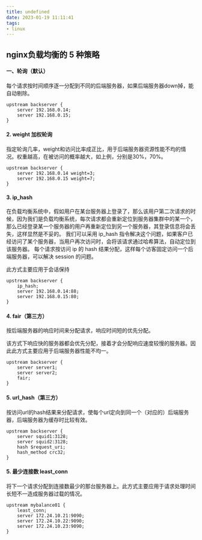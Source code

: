 ```yaml
---
title: undefined
date: 2023-01-19 11:11:41
tags:
- linux
---
```


## nginx负载均衡的 5 种策略

#### 一、轮询（默认）

每个请求按时间顺序逐一分配到不同的后端服务器，如果后端服务器down掉，能自动剔除。

```
upstream backserver {
    server 192.168.0.14;
    server 192.168.0.15;
}
```

#### 2. weight 加权轮询

指定轮询几率，weight和访问比率成正比，用于后端服务器资源性能不均的情况。权重越高，在被访问的概率越大，如上例，分别是30%，70%。

```
upstream backserver {
    server 192.168.0.14 weight=3;
    server 192.168.0.15 weight=7;
}
```

#### 3. ip_hash

在负载均衡系统中，假如用户在某台服务器上登录了，那么该用户第二次请求的时候，因为我们是负载均衡系统，每次请求都会重新定位到服务器集群中的某一个，那么已经登录某一个服务器的用户再重新定位到另一个服务器，其登录信息将会丢失，这样显然是不妥的。
我们可以采用 ip_hash 指令解决这个问题，如果客户已经访问了某个服务器，当用户再次访问时，会将该请求通过哈希算法，自动定位到该服务器。
每个请求按访问 ip 的 hash 结果分配，这样每个访客固定访问一个后端服务器，可以解决 session 的问题。

此方式主要应用于会话保持

```
upstream backserver {
    ip_hash;
    server 192.168.0.14:88;
    server 192.168.0.15:80;
}
```

#### 4. fair（第三方）

按后端服务器的响应时间来分配请求，响应时间短的优先分配。

该方式下响应快的服务器都会优先分配，接着才会分配响应速度较慢的服务器。因此此方式主要应用于后端服务器性能不均一。

```
upstream backserver {
    server server1;
    server server2;
    fair;
}
```

#### 5. url_hash（第三方）

按访问url的hash结果来分配请求，使每个url定向到同一个（对应的）后端服务器，后端服务器为缓存时比较有效。

```
upstream backserver {
    server squid1:3128;
    server squid2:3128;
    hash $request_uri;
    hash_method crc32;
}
```

#### 5. 最少连接数 least_conn

将下一个请求分配到连接数最少的那台服务器上。此方式主要应用于请求处理时间长短不一造成服务器过载的情况。

```
upstream mybalance01 {
    least_conn;
    server 172.24.10.21:9090;
    server 172.24.10.22:9090;
    server 172.24.10.23:9090;
}
```

